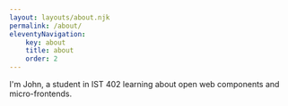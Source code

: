 ```yaml
---
layout: layouts/about.njk
permalink: /about/
eleventyNavigation:
    key: about
    title: about
    order: 2
---
```


I'm John, a student in IST 402 learning about open web components and micro-frontends. 

